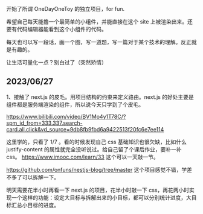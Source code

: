 开始了所谓 OneDayOneToy 的独立项目，for fun. 

希望自己每天能撸一个最简单的小组件，并能直接在这个 site 上被渲染出来。还要有代码编辑器能看到这个小组件的代码。

每天也可以写一段话，画一个图，写一道题，写一篇对于某个技术的理解。反正就是有趣的。

让生活可量化一点？别白过了（突然矫情）

## 2023/06/27
1、接触了 next.js 的皮毛。用项目结构的约束来定义路由。next.js 的好处主要是组件都是服务端渲染的组件，所以说今天只学到了个皮毛。

https://www.bilibili.com/video/BV1Mo4y1T78C/?spm_id_from=333.337.search-card.all.click&vd_source=9db8fb9fbd6a9422513f20fc6e7ee114

这里学的，只看了 1/7 。看的时候发现自己 css 基础知识也很欠缺，比如什么 justify-content 的属性就完全没听说过。给自己留了个课后作业，要补一补 css。
https://www.imooc.com/learn/33 这个可以一天敲一节。

https://github.com/onfuns/nestjs-blog/tree/master 这个项目感觉不错，学差不多了可以拆解一下。

明天需要花半小时再看一下 next.js 的项目，花半小时敲一下 css，再花两小时实现一个这样的功能：设定大目标与拆解出来的小目标，都可以分别统计进度，大目标汇总小目标的进度。